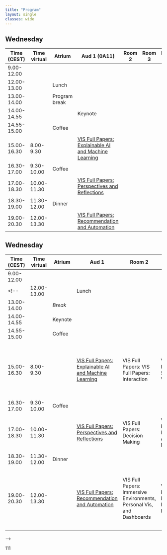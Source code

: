 ```yaml
---
title: "Program"
layout: single
classes: wide
---
```


## Wednesday
| Time (CEST) 	| Time virtual 	| Atrium        | Aud 1 (0A11) | Room 2 	| Room 3 	| Room 4 	| Room 5 	| Room 6 	| Room 7 	|
|-------------	|--------------	|-------------	|--------	     |--------	|--------	|--------	|--------	|--------	|--------	|
| 9.00-12.00  	|              	|             	|        	     |        	|        	|        	|        	|        	|        	|
| 12.00-13.00 	|              	| Lunch       	|        	     |        	|        	|        	|        	|        	|        	|
| 13.00-14.00 	|              	| Program break	|        	     |        	|        	|        	|        	|        	|        	|
| 14.00-14.55 	|              	|             	| Keynote      |        	|        	|        	|        	|        	|        	|
| 14.55-15.00 	|              	| Coffee       	|        	     |        	|        	|        	|        	|        	|        	|
| 15.00-16.30 	| 8.00-9.30    	|             	| [VIS Full Papers: Explainable AI and Machine Learning](https://virtual.ieeevis.org/year/2021/session_v-full-full20.html)       	     |        	|        	|        	|        	|        	|        	|
| 16.30-17.00 	| 9.30-10.00   	| Coffee       	|       	     |        	|        	|        	|        	|        	|        	|
| 17.00-18.30 	| 10.00-11.30  	|             	| [VIS Full Papers: Perspectives and Reflections](https://virtual.ieeevis.org/year/2021/session_v-full-full13.html)        	     |        	|        	|        	|        	|        	|        	|
| 18.30-19.00 	| 11.30-12.00  	| Dinner      	|              |        	|        	|        	|        	|        	|        	|
| 19.00-20.30 	| 12.00-13.30  	|             	| [VIS Full Papers: Recommendation and Automation](https://virtual.ieeevis.org/year/2021/session_v-full-full5.html)       	     |        	|        	|        	|        	|        	|        	|


## Wednesday
| Time (CEST) | Time virtual | Atrium  | Aud 1                                                        | Room 2                                                       | Room 3                                              | Room 4                                                       | Room 5                                                       | Room 6                                                     | Room 7                                                       |
|----------- |------------ |------- |------------------------------------------------------------ |------------------------------------------------------------ |--------------------------------------------------- |------------------------------------------------------------ |------------------------------------------------------------ |---------------------------------------------------------- |------------------------------------------------------------ |
| 9.00-12.00  |              |         |                                                              |                                                              |                                                     |                                                              |                                                              |                                                            |                                                              |
<!-- | 12.00-13.00 |              | Lunch   |                                                              |                                                              |                                                     |                                                              |                                                              |                                                            |                                                              |
| 13.00-14.00 |              | *Break* |                                                              |                                                              |                                                     |                                                              |                                                              |                                                            |                                                              |
| 14.00-14.55 |              | Keynote |                                                              |                                                              |                                                     |                                                              |                                                              |                                                            |                                                              |
| 14.55-15.00 |              | Coffee  |                                                              |                                                              |                                                     |                                                              |                                                              |                                                            |                                                              |
| 15.00-16.30 | 8.00-9.30    |         | [VIS Full Papers: Explainable AI and Machine Learning](https://virtual.ieeevis.org/year/2021/session_v-full-full20.html) | VIS Full Papers: VIS Full Papers: Interaction                | VIS Full Papers: Surfaces and Volumes               | VIS Full Papers: Graphical Perception and Coloring           | VIS Short Papers: Social Sciences, Software Tools, Journalism, and Storytelling | VIS Panels: Wait...when did we sign up to be economists?   | VizSec: Opening, Keynote and Best Paper                      |
| 16.30-17.00 | 9.30-10.00   | Coffee  |                                                              |                                                              |                                                     |                                                              |                                                              |                                                            |                                                              |
| 17.00-18.30 | 10.00-11.30  |         | [VIS Full Papers: Perspectives and Reflections](https://virtual.ieeevis.org/year/2021/session_v-full-full13.html) | VIS Full Papers: Decision Making                             | VIS Full Papers: Multi-View and Visual Environments | VIS CG&amp;A Presentations: Data Physicalization                 | VIS Short Papers: AI+VIS                                     | VIS Panels: What is the Role of VIS in Combating COVID-19? | VizSec: Machine Learning and Privacy                         |
| 18.30-19.00 | 11.30-12.00  | Dinner  |                                                              |                                                              |                                                     |                                                              |                                                              |                                                            |                                                              |
| 19.00-20.30 | 12.00-13.30  |         | [VIS Full Papers: Recommendation and Automation](https://virtual.ieeevis.org/year/2021/session_v-full-full5.html) | VIS Full Papers: Immersive Environments, Personal Vis, and Dashboards | VIS Full Papers: Multi-Dimensional Data             | VIS CG&amp;A Presentations: Visualizing big issues: Culture, Climate Change, and Communities | Application Spotlights: In Situ Inference: Advanced Data Science for Space Weather Modeling | VIS Arts Program: VISAP Session 1                          | VizSec: Threat Detection, Computer Forensics &amp; Software Vulnerability Analysis |
-->

111
